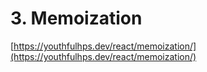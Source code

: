 # 3. Memoization

[https://youthfulhps.dev/react/memoization/](https://youthfulhps.dev/react/memoization/)
